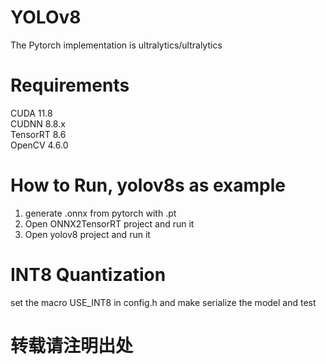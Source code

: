 # YOLOv8
The Pytorch implementation is ultralytics/ultralytics

# Requirements
CUDA 11.8 <br />
CUDNN 8.8.x <br />
TensorRT 8.6 <br />
OpenCV 4.6.0 <br />

# How to Run, yolov8s as example
1. generate .onnx from pytorch with .pt
2. Open ONNX2TensorRT project and run it
3. Open yolov8 project and run it

# INT8 Quantization
set the macro USE_INT8 in config.h and make
serialize the model and test


# 转载请注明出处
